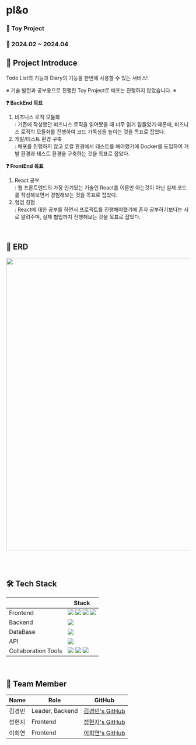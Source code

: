 # pl&o

### 🎁 Toy Project

### 📌 2024.02 ~ 2024.04

## 🎤 Project Introduce

Todo List의 기능과 Diary의 기능을 한번에 사용할 수 있는 서비스!

※ 기술 발전과 공부용으로 진행한 Toy Project로 배포는 진행하지 않았습니다. ※

**❓ BackEnd 목표**

1. 비즈니스 로직 모듈화 <br>
: 기존에 작성했던 비즈니스 로직을 읽어봤을 때 너무 읽기 힘들었기 때문에, 비즈니스 로직의 모듈화를 진행하여 코드 가독성을 높이는 것을 목표로 잡았다. 
2. 개발/테스트 환경 구축 <br>
: 배포를 진행하지 않고 로컬 환경에서 테스트를 해야했기에 Docker를 도입하여 개발 환경과 테스트 환경을 구축하는 것을 목표로 잡았다. 

**❓ FrontEnd 목표**

1. React 공부 <br>
: 웹 프론트엔드의 가장 인기있는 기술인 React를 이론만 아는것이 아닌 실제 코드를 작성해보면서 경험해보는 것을 목표로 잡았다.
2. 협업 경험 <br>
: React에 대한 공부를 하면서 프로젝트를 진행해야했기에 혼자 공부하기보다는 서로 알려주며, 실제 협업까지 진행해보는 것을 목표로 잡았다.

<br>

## 📀 ERD
<img src="https://github.com/user-attachments/assets/2cac9bb1-f5c9-468b-92e8-5fdd5909ff29" width="800">

<br><br>

## 🛠️ Tech Stack

|  | Stack |
| --- | --- |
| Frontend |<img src="https://img.shields.io/badge/React-61DAFB?style=flat&logo=react&logoColor=black"> <img src="https://img.shields.io/badge/Tailwind CSS-06B6D4?style=flat&logo=Tailwind CSS&logoColor=white"> <img src="https://img.shields.io/badge/Recoil-3578E5?style=flat&logo=Recoil&logoColor=white"> <img src="https://img.shields.io/badge/npm-%23CB3837.svg?style=flat&logo=npm&logoColor=white">|
| Backend | <img src="https://img.shields.io/badge/Spring Boot-6DB33F?style=flat&logo=springboot&logoColor=black">|
| DataBase | <img src="https://img.shields.io/badge/MySQL-4479A1?style=flat&logo=mysql&logoColor=black"> |
| API | <img src="https://img.shields.io/badge/Swagger-85EA2D?style=flat&logo=swagger&logoColor=black"> |
| Collaboration Tools | <img src="https://img.shields.io/badge/Notion-000000?style=flat&logo=notion"> <img src="https://img.shields.io/badge/Discord-5865F2?style=flat&logo=discord&logoColor=black"> <img src="https://img.shields.io/badge/GitHub-181717?style=flat&logo=github"> |

<br>

## 👀 Team Member

| Name | Role | GitHub |
| --- | --- | --- |
| 김경민 | Leader, Backend | [김경민's GitHub](https://github.com/rvbear) |
| 정현지 | Frontend | [정현지's GitHub](https://github.com/HJ1218) |
| 이희연 | Frontend | [이희연's GitHub](http://github.com/heedong12) |
